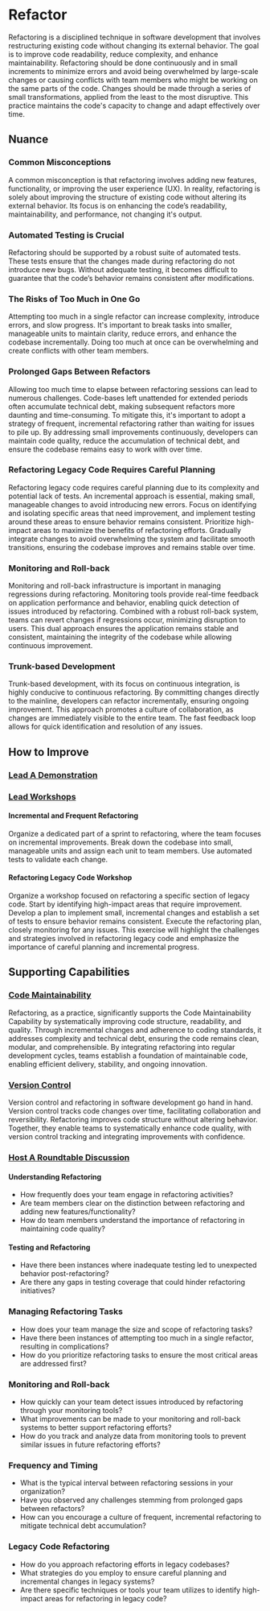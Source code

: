 # Refactor

Refactoring is a disciplined technique in software development that involves restructuring existing code without changing its external behavior.
The goal is to improve code readability, reduce complexity, and enhance maintainability.
Refactoring should be done continuously and in small increments to minimize errors and avoid being overwhelmed by large-scale changes or causing conflicts with team members who might be working on the same parts of the code.
Changes should be made through a series of small transformations, applied from the least to the most disruptive. This practice maintains the code's capacity to change and adapt effectively over time.

## Nuance

### Common Misconceptions

A common misconception is that refactoring involves adding new features, functionality, or improving the user experience (UX).
In reality, refactoring is solely about improving the structure of existing code without altering its external behavior.
Its focus is on enhancing the code’s readability, maintainability, and performance, not changing it's output.

### Automated Testing is Crucial

Refactoring should be supported by a robust suite of automated tests.
These tests ensure that the changes made during refactoring do not introduce new bugs.
Without adequate testing, it becomes difficult to guarantee that the code’s behavior remains consistent after modifications.

### The Risks of Too Much in One Go

Attempting too much in a single refactor can increase complexity, introduce errors, and slow progress.
It's important to break tasks into smaller, manageable units to maintain clarity, reduce errors, and enhance the codebase incrementally.
Doing too much at once can be overwhelming and create conflicts with other team members.

### Prolonged Gaps Between Refactors

Allowing too much time to elapse between refactoring sessions can lead to numerous challenges.
Code-bases left unattended for extended periods often accumulate technical debt, making subsequent refactors more daunting and time-consuming.
To mitigate this, it's important to adopt a strategy of frequent, incremental refactoring rather than waiting for issues to pile up.
By addressing small improvements continuously, developers can maintain code quality, reduce the accumulation of technical debt, and ensure the codebase remains easy to work with over time.

### Refactoring Legacy Code Requires Careful Planning

Refactoring legacy code requires careful planning due to its complexity and potential lack of tests.
An incremental approach is essential, making small, manageable changes to avoid introducing new errors.
Focus on identifying and isolating specific areas that need improvement, and implement testing around these areas to ensure behavior remains consistent.
Prioritize high-impact areas to maximize the benefits of refactoring efforts.
Gradually integrate changes to avoid overwhelming the system and facilitate smooth transitions, ensuring the codebase improves and remains stable over time.

### Monitoring and Roll-back

Monitoring and roll-back infrastructure is important in managing regressions during refactoring.
Monitoring tools provide real-time feedback on application performance and behavior, enabling quick detection of issues introduced by refactoring.
Combined with a robust roll-back system, teams can revert changes if regressions occur, minimizing disruption to users.
This dual approach ensures the application remains stable and consistent, maintaining the integrity of the codebase while allowing continuous improvement.

### Trunk-based Development

Trunk-based development, with its focus on continuous integration, is highly conducive to continuous refactoring.
By committing changes directly to the mainline, developers can refactor incrementally, ensuring ongoing improvement.
This approach promotes a culture of collaboration, as changes are immediately visible to the entire team.
The fast feedback loop allows for quick identification and resolution of any issues.

## How to Improve

### [Lead A Demonstration](/practices/lead-a-demonstration.md)

### [Lead Workshops](/practices/lead-workshops.md)

#### Incremental and Frequent Refactoring

Organize a dedicated part of a sprint to refactoring, where the team focuses on incremental improvements.
Break down the codebase into small, manageable units and assign each unit to team members.
Use automated tests to validate each change.

#### Refactoring Legacy Code Workshop

Organize a workshop focused on refactoring a specific section of legacy code.
Start by identifying high-impact areas that require improvement.
Develop a plan to implement small, incremental changes and establish a set of tests to ensure behavior remains consistent.
Execute the refactoring plan, closely monitoring for any issues.
This exercise will highlight the challenges and strategies involved in refactoring legacy code and emphasize the importance of careful planning and incremental progress.

## Supporting Capabilities

### [Code Maintainability](/capabilities/code-maintainability.md)

Refactoring, as a practice, significantly supports the Code Maintainability Capability by systematically improving code structure, readability, and quality. Through incremental changes and adherence to coding standards, it addresses complexity and technical debt, ensuring the code remains clean, modular, and comprehensible. By integrating refactoring into regular development cycles, teams establish a foundation of maintainable code, enabling efficient delivery, stability, and ongoing innovation.

### [Version Control](/capabilities/version-control.md)

Version control and refactoring in software development go hand in hand.
Version control tracks code changes over time, facilitating collaboration and reversibility.
Refactoring improves code structure without altering behavior.
Together, they enable teams to systematically enhance code quality, with version control tracking and integrating improvements with confidence.

### [Host A Roundtable Discussion](/practices/host-a-roundtable-discussion.md)

#### Understanding Refactoring

* How frequently does your team engage in refactoring activities?
* Are team members clear on the distinction between refactoring and adding new features/functionality?
* How do team members understand the importance of refactoring in maintaining code quality?

#### Testing and Refactoring

* Have there been instances where inadequate testing led to unexpected behavior post-refactoring?
* Are there any gaps in testing coverage that could hinder refactoring initiatives?

### Managing Refactoring Tasks

* How does your team manage the size and scope of refactoring tasks?
* Have there been instances of attempting too much in a single refactor, resulting in complications?
* How do you prioritize refactoring tasks to ensure the most critical areas are addressed first?

### Monitoring and Roll-back

* How quickly can your team detect issues introduced by refactoring through your monitoring tools?
* What improvements can be made to your monitoring and roll-back systems to better support refactoring efforts?
* How do you track and analyze data from monitoring tools to prevent similar issues in future refactoring efforts?

### Frequency and Timing

* What is the typical interval between refactoring sessions in your organization?
* Have you observed any challenges stemming from prolonged gaps between refactors?
* How can you encourage a culture of frequent, incremental refactoring to mitigate technical debt accumulation?

### Legacy Code Refactoring

* How do you approach refactoring efforts in legacy codebases?
* What strategies do you employ to ensure careful planning and incremental changes in legacy systems?
* Are there specific techniques or tools your team utilizes to identify high-impact areas for refactoring in legacy code?
